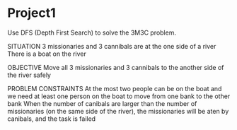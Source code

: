 # Project1
Use DFS (Depth First Search) to solve the 3M3C problem.

SITUATION
3 missionaries and 3 cannibals are at the one side of a river
There is a boat on the river

OBJECTIVE
Move all 3 missionaries and 3 cannibals to the another side of the river safely

PROBLEM CONSTRAINTS
At the most two people can be on the boat and we need at least one person on the boat to move from one bank to the other bank
When the number of canibals are larger than the number of missionaries (on the same side of the river), the missionaries will be aten by canibals, and the task is failed
